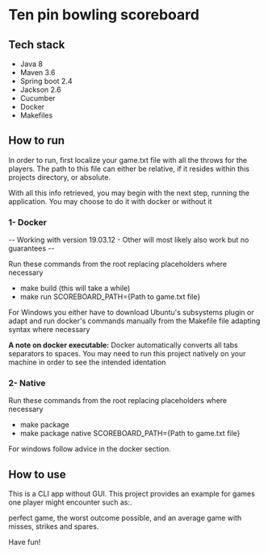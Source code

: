 <h1>Ten pin bowling scoreboard</h1>
<h2>Tech stack</h2>
<ul>
    <li>Java 8</li>
    <li>Maven 3.6</li>
    <li>Spring boot 2.4</li>
    <li>Jackson 2.6</li>
    <li>Cucumber</li>
    <li>Docker</li>
    <li>Makefiles</li>
</ul>
<h2>How to run</h2>
<p>In order to run, first localize your game.txt file with all the throws for the players. The path to this file can
either be relative, if it resides within this projects directory, or absolute.</p>
<p>With all this info retrieved, you may begin with the next step, running the application. You may choose to do it 
with docker or without it</p>
<h3>1- Docker</h3>
-- Working with version 19.03.12 - Other will most likely also work but no guarantees --

<p>Run these commands from the root replacing placeholders where necessary</p>
<ul>
    <li>make build (this will take a while)</li>
    <li>make run SCOREBOARD_PATH={Path to game.txt file}</li>
</ul>
<p>For Windows you either have to download Ubuntu's subsystems plugin or adapt and run docker's commands manually from 
the Makefile file adapting syntax where necessary</p>
<p><b>A note on docker executable:</b> Docker automatically converts all tabs separators to spaces. You may need to run
this project natively on your machine in order to see the intended identation</p>
<h3>2- Native</h3>
<p>Run these commands from the root replacing placeholders where necessary</p>
<ul>
    <li>make package</li>
    <li>make package native SCOREBOARD_PATH={Path to game.txt file}</li>
</ul>
<p>For windows follow advice in the docker section.</p>
<h2>How to use</h2>
<p>This is a CLI app without GUI. This project provides an example for games one player might encounter such as:.</p>
perfect game, the worst outcome possible, and an average game with misses, strikes and spares.
<p>Have fun!</p>